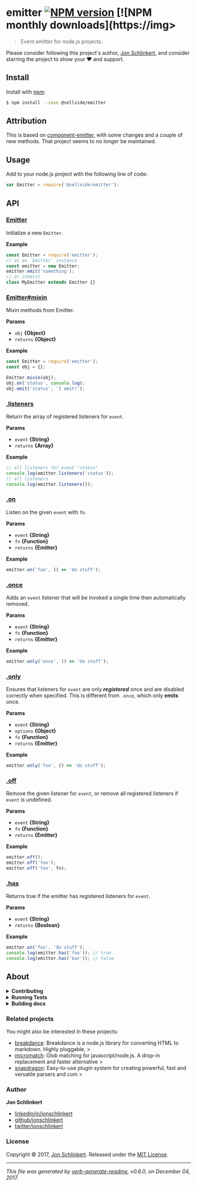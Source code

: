 

# emitter [![NPM version](https://img.shields.io/npm/v/@sellside/emitter.svg?style=flat)](https://www.npmjs.com/package/@sellside/emitter) [![NPM monthly downloads](https://img>

> Event emitter for node.js projects.

Please consider following this project's author, [Jon Schlinkert](https://github.com/jonschlinkert), and consider starring the project to show your :heart: and support.

## Install

Install with [npm](https://www.npmjs.com/):

```sh
$ npm install --save @sellside/emitter
```

## Attribution

This is based on [component-emitter](https://github.com/component/emitter), with some changes and a couple of new methods. That project seems to no longer be maintained.

## Usage

Add to your node.js project with the following line of code:

```js
var Emitter = require('@sellside/emitter');
```

## API

### [Emitter](index.js#L18)

Initialize a new `Emitter`.

**Example**

```js
const Emitter = require('emitter');
// as an `Emitter` instance
const emitter = new Emitter;
emitter.emit('something');
// or inherit
class MyEmitter extends Emitter {}
```

### [Emitter#mixin](index.js#L39)

Mixin methods from Emitter.

**Params**

* `obj` **{Object}**
* `returns` **{Object}**

**Example**

```js
const Emitter = require('emitter');
const obj = {};

Emitter.mixin(obj);
obj.on('status', console.log);
obj.emit('status', 'I emit!');
```

### [.listeners](index.js#L58)

Return the array of registered listeners for `event`.

**Params**

* `event` **{String}**
* `returns` **{Array}**

**Example**

```js
// all listeners for event "status"
console.log(emitter.listeners('status'));
// all listeners
console.log(emitter.listeners());
```

### [.on](index.js#L78)

Listen on the given `event` with `fn`.

**Params**

* `event` **{String}**
* `fn` **{Function}**
* `returns` **{Emitter}**

**Example**

```js
emitter.on('foo', () => 'do stuff');
```

### [.once](index.js#L100)

Adds an `event` listener that will be invoked a single time then automatically removed.

**Params**

* `event` **{String}**
* `fn` **{Function}**
* `returns` **{Emitter}**

**Example**

```js
emitter.only('once', () => 'do stuff');
```

### [.only](index.js#L126)

Ensures that listeners for `event` are only **_registered_** once and are disabled correctly when specified. This is different from `.once`, which only **emits** once.

**Params**

* `event` **{String}**
* `options` **{Object}**
* `fn` **{Function}**
* `returns` **{Emitter}**

**Example**

```js
emitter.only('foo', () => 'do stuff');
```

### [.off](index.js#L170)

Remove the given listener for `event`, or remove all registered listeners if `event` is undefined.

**Params**

* `event` **{String}**
* `fn` **{Function}**
* `returns` **{Emitter}**

**Example**

```js
emitter.off();
emitter.off('foo');
emitter.off('foo', fn);
```

### [.has](index.js#L227)

Returns true if the emitter has registered listeners for `event`.

**Params**

* `event` **{String}**
* `returns` **{Boolean}**

**Example**

```js
emitter.on('foo', 'do stuff');
console.log(emitter.has('foo')); // true
console.log(emitter.has('bar')); // false
```

## About

<details>
<summary><strong>Contributing</strong></summary>

Pull requests and stars are always welcome. For bugs and feature requests, [please create an issue](../../issues/new).

Please read the [contributing guide](.github/contributing.md) for advice on opening issues, pull requests, and coding standards.

</details>

<details>
<summary><strong>Running Tests</strong></summary>

Running and reviewing unit tests is a great way to get familiarized with a library and its API. You can install dependencies and run tests wi                                   >

```sh
$ npm install && npm test
```

</details>
<details>
<summary><strong>Building docs</strong></summary>

_(This project's readme.md is generated by [verb](https://github.com/verbose/verb-generate-readme), please don't edit the readme directly. An                                   >

To generate the readme, run the following command:

```sh
$ npm install -g verbose/verb#dev verb-generate-readme && verb
```

</details>

### Related projects

You might also be interested in these projects:

* [breakdance](https://www.npmjs.com/package/breakdance): Breakdance is a node.js library for converting HTML to markdown. Highly pluggable,                                    >
* [micromatch](https://www.npmjs.com/package/micromatch): Glob matching for javascript/node.js. A drop-in replacement and faster alternative                                    >
* [snapdragon](https://www.npmjs.com/package/snapdragon): Easy-to-use plugin system for creating powerful, fast and versatile parsers and com                                   >

### Author

**Jon Schlinkert**

* [linkedin/in/jonschlinkert](https://linkedin.com/in/jonschlinkert)
* [github/jonschlinkert](https://github.com/jonschlinkert)
* [twitter/jonschlinkert](https://twitter.com/jonschlinkert)

### License

Copyright © 2017, [Jon Schlinkert](https://github.com/jonschlinkert).
Released under the [MIT License](LICENSE).

***

_This file was generated by [verb-generate-readme](https://github.com/verbose/verb-generate-readme), v0.6.0, on December 04, 2017._
